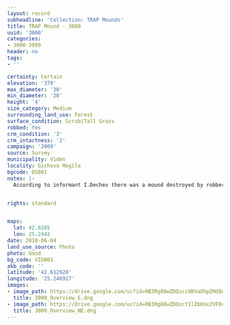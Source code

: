 ```yaml
---
layout: record
subheadline: 'Collection: TRAP Mounds'
title: TRAP Mound - 3000
uuid: '3000'
categories:
- 3000-3999
header: no
tags:
- ''

certainty: Certain
elevation: '379'
max_diameter: '30'
min_diameter: '20'
height: '4'
size_category: Medium
surrounding_land_use: Forest
surface_condition: Scrub|Tall Grass
robbed: Yes
crm_condition: '3'
crm_intactness: '2'
campaign: '2009'
source: Survey
municipality: Viden
locality: Gichova Mogila
bgcode: DS001
notes: |-
  According to informant I.Dechev there was a mound destroyed by robbers in 1990's.


rights: standard


maps:
  lat: 42.6285
  lon: 25.2442
date: 2018-06-04
land_use_source: Photo
photo: Good
bg_code: VID001
akb_code: ''
latitude: '42.612928'
longitude: '25.246917'
images:
- image_path: https://drive.google.com/uc?id=0B3Rg88wZDQsccXBVaXhpZHdQc0E
  title: 3000_Overview_E.dng
- image_path: https://drive.google.com/uc?id=0B3Rg88wZDQscY1lZbUoxZVFDcTQ
  title: 3000_Overview_NE.dng
---
```

